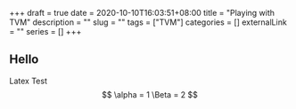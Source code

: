+++
draft = true
date = 2020-10-10T16:03:51+08:00
title = "Playing with TVM"
description = ""
slug = "" 
tags = ["TVM"]
categories = []
externalLink = ""
series = []
+++
## Hello
Latex Test
$$
\alpha = 1
\Beta = 2
$$